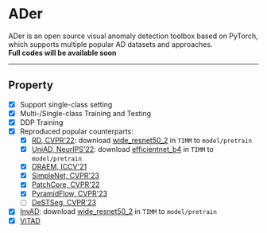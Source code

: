 # ADer

ADer is an open source visual anomaly detection toolbox based on PyTorch, which supports multiple popular AD datasets and approaches. <br>
**Full codes will be available soon**

---
## Property
- [x] Support single-class setting
- [x] Multi-/Single-class Training and Testing
- [x] DDP Training
- [x] Reproduced popular counterparts: 
  - [x] [RD, CVPR'22](https://github.com/hq-deng/RD4AD): download [wide_resnet50_2](https://github.com/rwightman/pytorch-image-models/releases/download/v0.1-weights/wide_resnet50_racm-8234f177.pth) in `TIMM` to `model/pretrain`
  - [x] [UniAD, NeurIPS'22](https://github.com/zhiyuanyou/UniAD): download [efficientnet_b4](https://github.com/rwightman/pytorch-image-models/releases/download/v0.1-weights/tf_efficientnet_b4_aa-818f208c.pth) in `TIMM` to `model/pretrain`
  - [x] [DRAEM, ICCV'21](https://github.com/VitjanZ/DRAEM)
  - [x] [SimpleNet, CVPR'23](https://github.com/DonaldRR/SimpleNet)
  - [x] [PatchCore, CVPR'22](https://github.com/amazon-science/patchcore-inspection)
  - [x] [PyramidFlow, CVPR'23](https://github.com/gasharper/PyramidFlow)
  - [ ] [DeSTSeg, CVPR'23](https://github.com/apple/ml-destseg)
- [x] [InvAD](): download [wide_resnet50_2](https://github.com/rwightman/pytorch-image-models/releases/download/v0.1-weights/wide_resnet50_racm-8234f177.pth) in `TIMM` to `model/pretrain`
- [x] [ViTAD](https://github.com/zhangzjn/ADer)
